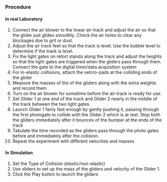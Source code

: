 ### Procedure
#### In real Laboratory
1. Connect the air blower to the linear air-track and adjust the air so that the glider just glides smoothly.
Check the air holes to clear any blockages due to grit or dust.
2. Adjust the air track feet so that the track is level. Use the bubble level to determine if the track is
level.
3. Fix the light gates on retort stands along the track and adjust the heights so that the light gates are
triggered when the gliders pass through them. Connect the gate to the digital timer/data acquisition
system
4. For in-elastic collisions, attach the velcro-pads at the colliding ends of the glider
5. Measure the masses of the of the gliders along with the extra weights and record them
6. Turn on the air blower for sometime before the air-track is ready for use.
7. Set Glider 1 at one end of the track and Glider 2 nearly in the middle of the track between the two
light gates.
8. Launch Glider 1 fairly fast enough by gently pushing it, passing through the first photogate to collide
with the Glider 2 which is at rest. Stop both the gliders immediately after it bounces of the bumper at
the ends of the track
9. Tabulate the time recorded as the gliders pass through the photo gates before and immediately after
the collision.
10. Repeat the experiment with different velocities and masses

#### In Simulation
1. Set the Type of Collision (elastic/non-elastic)
2. Use sliders to set up the mass of the gliders and velocity of the Glider 1.
3. Click the Play button to launch the gliders
